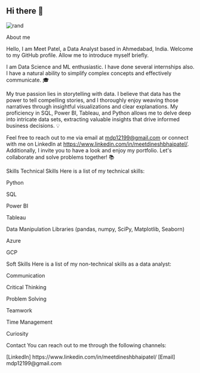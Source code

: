 ## Hi there 👋
![rand](https://rand-xyz.now.sh/api/hello)

About me


Hello, I am Meet Patel, a Data Analyst based in Ahmedabad, India. Welcome to my GitHub profile. Allow me to introduce myself briefly.

I am Data Science and ML enthusiastic. I have done several internships also. I have a natural ability to simplify complex concepts and effectively communicate. 🎓

My true passion lies in storytelling with data. I believe that data has the power to tell compelling stories, and I thoroughly enjoy weaving those narratives through insightful visualizations and clear explanations. My proficiency in SQL, Power BI, Tableau, and Python allows me to delve deep into intricate data sets, extracting valuable insights that drive informed business decisions. 💡


Feel free to reach out to me via email at mdp12199@gmail.com or connect with me on LinkedIn at https://www.linkedin.com/in/meetdineshbhaipatel/. Additionally, I invite you to have a look and enjoy my portfolio. Let's collaborate and solve problems together! 📚

Skills
Technical Skills
Here is a list of my technical skills:

Python

SQL

Power BI

Tableau

Data Manipulation Libraries (pandas, numpy, SciPy, Matplotlib, Seaborn)

Azure

GCP

Soft Skills
Here is a list of my non-technical skills as a data analyst:

Communication

Critical Thinking

Problem Solving

Teamwork

Time Management

Curiosity

Contact
You can reach out to me through the following channels:

<link>
      [LinkedIn] https://www.linkedin.com/in/meetdineshbhaipatel/
      [Email] mdp12199@gmail.com




<!--
**D3LTA047/D3LTA047** is a ✨ _special_ ✨ repository because its `README.md` (this file) appears on your GitHub profile.

Here are some ideas to get you started:

- 🔭 I’m currently working on ...
- 🌱 I’m currently learning ...
- 👯 I’m looking to collaborate on ...
- 🤔 I’m looking for help with ...
- 💬 Ask me about ...
- 📫 How to reach me: ...
- 😄 Pronouns: ...
- ⚡ Fun fact: ...
-->

